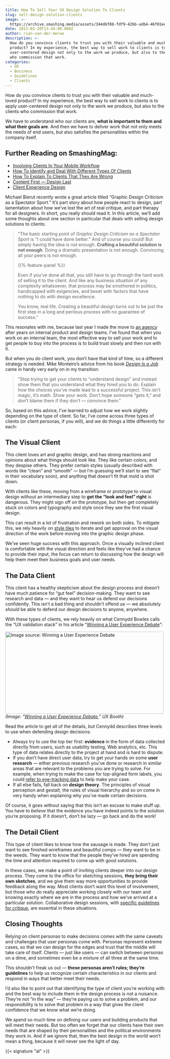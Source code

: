 ```yaml
---
title: How To Sell Your UX Design Solution To Clients
slug: sell-design-solution-clients
image: >-
  https://archive.smashing.media/assets/344dbf88-fdf9-42bb-adb4-46f01eedd629/1b22aa6c-b7ee-4da4-9aa5-ca13ba9eec72/ux-2.jpg
date: 2013-02-20T13:44:09.000Z
author: rian-van-der-merwe
description: >-
  How do you convince clients to trust you with their valuable and much-loved
  product? In my experience, the best way to sell work to clients is to apply
  user-centered design not only to the work we produce, but also to the clients
  who commission that work.
categories:
  - UX
  - Business
  - Guidelines
  - Clients
---
```

How do you convince clients to trust you with their valuable and much-loved product? In my experience, the best way to sell work to clients is to apply user-centered design not only to the work we produce, but also to the clients who commission that work.

We have to understand who our clients are, <strong>what is important to them and what their goals are</strong>. And then we have to deliver work that not only meets the needs of end users, but also satisfies the personalities within the company itself.</p>

## <span class="rh">Further Reading</span> on SmashingMag:

*   [Involving Clients In Your Mobile Workflow](https://www.smashingmagazine.com/2014/04/involving-clients-in-your-mobile-workflow/)
*   [How To Identify and Deal With Different Types Of Clients](https://www.smashingmagazine.com/2009/10/identifying-and-dealing-with-different-types-of-clients/)
*   [How To Explain To Clients That They Are Wrong](https://www.smashingmagazine.com/2009/12/how-to-explain-to-clients-that-they-are-wrong/)
*   [Content First — Design Last](https://www.smashingmagazine.com/2015/02/design-last/)
*   [Client Experience Design](https://www.smashingmagazine.com/2016/06/client-experience-design/)

Michael Bierut recently wrote a great article titled “<span class="removed_link" title="https://observatory.designobserver.com/michaelbierut/feature/graphic-design-criticism-as-a-spectator-sport/37607/">Graphic Design Criticism as a Spectator Sport</span>.” It’s part story about how people react to design, part lamentation about how we’ve lost the art of real critique, and part therapy for all designers. In short, you really should read it. In this article, we’ll add some thoughts about one section in particular that deals with selling design solutions to clients:
<blockquote>"The basic starting point of <em>Graphic Design Criticism as a Spectator Sport</em> is “I could have done better.” And of course you could! But simply having the idea is not enough. <strong>Crafting a beautiful solution is not enough</strong>. Doing a dramatic presentation is not enough. Convincing all your peers is not enough.

{{% feature-panel %}}

Even if you’ve done all that, you still have to go through the hard work of selling it to the client. And like any business situation of any complexity whatsoever, that process may be smothered in politics, handicapped with exigencies, and beset with factors that have nothing to do with design excellence.

You know, real life. Creating a beautiful design turns out to be just the first step in a long and perilous process with no guarantee of success."</blockquote>

This resonates with me, because last year I made the move to <a href="https://userexperience.co.za">an agency</a> after years on internal product and design teams. I’ve found that when you work on an internal team, the most effective way to sell your work and to get people to buy into the process is to build trust slowly and then run with it.

But when you do client work, you don’t have that kind of time, so a different strategy is needed. Mike Monteiro’s advice from his book <em><a href="https://www.abookapart.com/products/design-is-a-job">Design Is a Job</a></em> came in handy very early on in my transition:
<blockquote>"Stop trying to get your clients to “understand design” and instead show them that you understand what they hired you to do. Explain how the choices you’ve made lead to a successful project. This isn’t magic, it’s math. Show your work. Don’t hope someone “gets it,” and don’t blame them if they don’t — convince them."</blockquote>

So, based on this advice, I’ve learned to adjust how we work slightly depending on the type of client. So far, I’ve come across three types of clients (or client personas, if you will), and we do things a little differently for each:

## The Visual Client

This client loves art and graphic design, and has strong reactions and opinions about what things should look like. They like certain colors, and they despise others. They prefer certain styles (usually described with words like “clean” and “smooth” — but I’m guessing we’ll start to see “flat” in their vocabulary soon), and anything that doesn’t fit that mold is shot down.

With clients like these, moving from a wireframe or prototype to visual design without an intermediary step to <strong>get the “look and feel” right</strong> is dangerous. They might sign off on the prototype, but then get completely stuck on colors and typography and style once they see the first visual design.

This can result in a lot of frustration and rework on both sides. To mitigate this, we rely heavily on <a href="https://styletil.es/">style tiles</a> to iterate and get approval on the visual direction of the work before moving into the graphic design phase.

We’ve seen huge success with this approach. Once a visually inclined client is comfortable with the visual direction and feels like they’ve had a chance to provide their input, the focus can return to discussing how the design will help them meet their business goals and user needs.</p>

## The Data Client

This client has a healthy skepticism about the design process and doesn’t have much patience for “gut feel” decision-making. They want to see research and data — and they want to hear us defend our decisions confidently. This isn’t a bad thing and shouldn’t offend us — we absolutely <em>should</em> be able to defend our design decisions to anyone, anywhere.

With these types of clients, we rely heavily on what Cennydd Bowles calls the “UX validation stack” in his article “<a href="https://www.uxbooth.com/articles/winning-a-user-experience-debate/">Winning a User Experience Debate</a>”:

<img class="116026" src="https://archive.smashing.media/assets/344dbf88-fdf9-42bb-adb4-46f01eedd629/da7bea17-6e00-47bb-a494-1b14827ca058/validationstack-500.jpg" alt="Image source: Winning a User Experience Debate" width="500" height="259" /><br>
<em>(Image: “<a href="https://www.uxbooth.com/articles/winning-a-user-experience-debate/">Winning a User Experience Debate</a>,” UX Booth)</em>

Read the article to get all of the details, but Cennydd describes three levels to use when defending design decisions:

*   Always try to use the top tier first: **evidence** in the form of data collected directly from users, such as usability testing, Web analytics, etc. This type of data relates directly to the project at hand and is hard to dispute.
*   If you don’t have direct user data, try to get your hands on some **user research** — either previous research you’ve done or research in similar areas that are relevant to the problems you are trying to solve. For example, when trying to make the case for top-aligned form labels, you could [refer to eye-tracking data](https://www.uxmatters.com/mt/archives/2006/07/label-placement-in-forms.php) to help make your case.
*   If all else fails, fall back on **design theory**. The principles of visual perception and gestalt, the rules of visual hierarchy and so on come in very handy when explaining why you’ve made certain decisions.

Of course, it goes without saying that this isn’t an excuse to make stuff up. You have to <em>believe</em> that the evidence you have indeed points to the solution you’re proposing. If it doesn’t, don’t be lazy — go back and do the work!

## The Detail Client

This type of client likes to know how the sausage is made. They don’t just want to see finished wireframes and beautiful comps — they want to be in the weeds. They want to know that the people they’ve hired are spending the time and attention required to come up with good solutions.

In these cases, we make a point of inviting clients deeper into our design process. They come to the office for sketching sessions, <strong>they bring their own sketches</strong>, and we give them way more opportunities to provide feedback along the way. Most clients don’t want this level of involvement, but those who do really appreciate working closely with our team and knowing exactly where we are in the process and how we’ve arrived at a particular solution. Collaborative design sessions, with <a href="https://www.uie.com/brainsparks/2011/10/27/moving-from-critical-review-to-critique/">specific guidelines for critique</a>, are essential in these situations.</p>

## Closing Thoughts

Relying on client personas to make decisions comes with the same caveats and challenges that user personas come with. Personas represent extreme cases, so that we can design for the edges and trust that the middle will take care of itself. Clients — just like users — can switch between personas on a dime, and sometimes even be a mixture of all three at the same time.

This shouldn’t freak us out — <strong>these personas aren’t rules; they’re guidelines</strong> to help us recognize certain characteristics in our clients and respond in ways that better meet their needs.

I’d also like to point out that identifying the type of client you’re working with and the best way to include them in the design process is not a nuisance. They’re not “in the way” — they’re paying us to solve a problem, and our responsibility is to solve that problem in a way that gives the client confidence that we know what we’re doing.

We spend so much time on defining our users and building products that will meet their needs. But too often we forget that our clients have their own needs that are shaped by their personalities and the political environments they work in. And if we ignore that, then the best design in the world won’t mean a thing, because it will never see the light of day.

{{< signature "al" >}}

